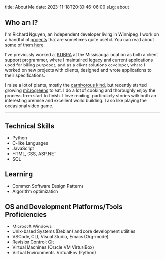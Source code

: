 title: About Me
date: 2023-11-18T20:30:46-06:00
slug: about

## Who am I?
I'm Richard Nguyen, an independent developer living in Winnipeg. I work on a handful of [projects](https://www.github.com/captain-chen/) that are sometimes quite useful. You can read about some of them [here](/pages/projects).

I've previously worked at <a href="https://kubra.com" rel="noreferrer">KUBRA</a> at the Missisauga location as both a client support programmer, where I maintained legacy and current applications used for billing purposes, and as a client solutions developer, where I worked on new projects with clients, designed and wrote applications to their specifications.

I raise a lot of plants, mostly the [carnivorous kind](https://en.wikipedia.org/wiki/Carnivorous_plant), but recently started growing [microgreens](https://en.wikipedia.org/wiki/Microgreen) to eat. I do a lot of cooking and thoroughly enjoy the process from start to finish. I love reading, particularly stories with both an interesting premise and excellent world building. I also like playing the occasional video game.

---

## **Technical Skills**
* Python
* C-like Languages
* JavaScript
* HTML, CSS, ASP.NET
* SQL

## **Learning**
* Common Software Design Patterns
* Algorithm optimization

## **OS and Development Platforms/Tools Proficiencies**
* Microsoft Windows
* Unix-based Systems (Debian) and core development utilities
* VSCode, CLI, Visual Studio, Emacs (Org-mode)
* Revision Control: Git
* Virtual Machines (Oracle VM VirtualBox)
* Virtual Environments: VirtualEnv (Python)